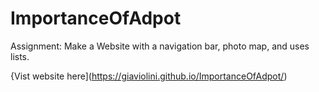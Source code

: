 # ImportanceOfAdpot
Assignment: Make a Website with a navigation bar, photo map, and uses lists. 

{Vist website here](https://giaviolini.github.io/ImportanceOfAdpot/)
